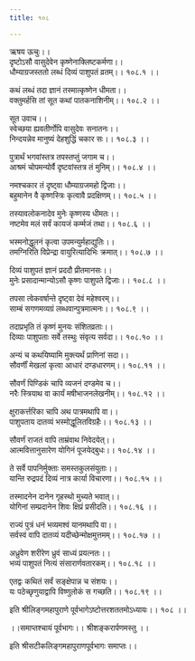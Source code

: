 ```yaml
---
title: १०८

---
```

ऋषय ऊचुः।।  
दृष्टोऽसौ वासुदेवेन कृष्णेनाक्लिष्टकर्मणा।।  
धौम्याग्रजस्ततो लब्धं दिव्यं पाशुपतं व्रतम्।। १०८.१ ।।  
  
कथं लब्धं तदा ज्ञानं तस्मात्कृष्णेन धीमता।।  
वक्तुमर्हसि तां सूत कथां पातकनाशिनीम्।। १०८.२ ।।  
  
सूत उवाच।।  
स्वेच्छया ह्यवतीर्णोपि वासुदेवः सनातनः।।  
निन्दयन्नेव मानुष्यं देहशुद्धिं चकार सः।। १०८.३ ।।  
  
पुत्रार्थं भगवांस्तत्र तपस्तप्तुं जगाम च।।  
आश्रमं चोपमन्योर्वै दृष्टवांस्तत्र तं मुनिम्।। १०८.४ ।।  
  
नमश्चकार तं दृष्ट्वा धौम्याग्रजमहो द्विजाः।।  
बहुमानेन वै कृष्णस्त्रिः कृत्वावै प्रदक्षिणम्।। १०८.५ ।।  
  
तस्यावलोकनादेव मुनेः कृष्णस्य धीमतः।।  
नष्टमेव मलं सर्वं कायजं कर्म्मजं तथा।। १०८.६ ।।  
  
भस्मनोद्धूलनं कृत्वा उपमन्युर्महाद्युतिः।।  
तमग्निरिति विप्रेन्द्रा वायुरित्यादिभिः क्रमात्।। १०८.७ ।।  
  
दिव्यं पाशुपतं ज्ञानं प्रददौ प्रीतमानसः।।  
मुनेः प्रसादान्मान्योऽसौ कृष्णः पाशुपते द्विजाः।। १०८.८ ।।  
  
तपसा त्वेकवर्षान्ते दृष्ट्वा देवं महेश्वरम्।।  
साम्बं सगणमव्यग्रं लब्धवान्पुत्रमात्मनः।। १०८.९ ।।  
  
तदाप्रभृति तं कृष्णं मुनयः संशितव्रताः।।  
दिव्याः पाशुपताः सर्वे तस्थुः संवृत्य सर्वदा।। १०८.१० ।।  
  
अन्यं च कथयिष्यामि मुक्त्यर्थं प्राणिनां सदा।।  
सौवर्णीं मेखलां कृत्वा आधारं दण्डधारणम्।। १०८.११ ।।  
  
सौवर्णं पिण्डिकं चापि व्यजनं दण्डमेव च।।  
नरैः स्त्रियाथ वा कार्यं मषीभाजनलेखनीम्।। १०८.१२ ।।  
  
क्षुराकर्त्तरिका चापि अथ पात्रमथापि वा।।  
पाशुपताय दातव्यं भस्मोद्धूलितविग्रहैः।। १०८.१३ ।।  
  
सौवर्णं राजतं वापि ताम्रंवाथ निवेदयेत्।।  
आत्मवित्तानुसारेण योगिनं पूजयेद्बुधः।। १०८.१४ ।।  
  
ते सर्वे पापनिर्मुक्ताः समस्तकुलसंयुताः।।  
यान्ति रुद्रपदं दिव्यं नात्र कार्या विचारणा।। १०८.१५ ।।  
  
तस्मादनेन दानेन गृहस्थो मुच्यते भवात्।।  
योगिनां सम्प्रदानेन शिवः क्षिप्रं प्रसीदति।। १०८.१६ ।।  
  
राज्यं पुत्रं धनं भव्यमश्वं यानमथापि वा।।  
सर्वस्वं वापि दातव्यं यदीच्छेन्मोक्षमुत्तमम्।। १०८.१७ ।।  
  
अध्रुवेण शरीरेण ध्रुवं साध्यं प्रयत्नतः।।  
भव्यं पाशुपतं नित्यं संसारार्णवतारकम्।। १०८.१८ ।।  
  
एतद्वः कथितं सर्वं सङ्क्षेपान्न च संशयः।।  
यः पठेच्छृणुयाद्वापि विष्णुलोकं स गच्छति।। १०८.१९ ।।  
  
इति श्रीलिङ्गमहापुराणे पूर्वभागेऽष्टोत्तरशततमोऽध्यायः।। १०८ ।।  
  
।।समाप्तश्चायं पूर्वभागः।। श्रीशङ्करार्पणमस्तु ।।  
  
इति श्रीसटीकलिङ्गमहापुराणपूर्वभागः समाप्तः।।